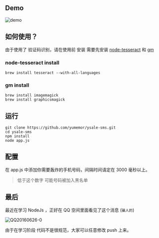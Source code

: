 ## Demo

 ![demo](http://7xq9q2.com1.z0.glb.clouddn.com/2016-06-26-NodeJs%E5%AE%9E%E7%8E%B0%E7%9A%84%E7%9F%AD%E4%BF%A1%E8%BD%B0%E7%82%B8%E5%99%A8%2Fdemo.gif)



## 如何使用？

由于使用了 验证码识别，请在使用前 安装 需要先安装 [node-tesseract](https://github.com/desmondmorris/node-tesseract) 和 [gm](https://github.com/aheckmann/gm) 

### node-tesseract install

```shell
brew install tesseract --with-all-languages
```

### gm install

```shell
brew install imagemagick
brew install graphicsmagick
```



## 运行

```shell
git clone https://github.com/yumemor/ysale-sms.git
cd ysale-sms
npm install
node app.js
```



## 配置

在 app.js 中添加你需要轰炸的手机号码，间隔时间请定在 3000 毫秒以上。

> 低于这个数字 可能号码被加入黑名单



## 最后

最近在学习 NodeJs ，正好在 QQ 空间里面看见了这个消息 (`骗人的`)

 ![QQ20160626-0](http://7xq9q2.com1.z0.glb.clouddn.com/2016-06-26-NodeJs%E5%AE%9E%E7%8E%B0%E7%9A%84%E7%9F%AD%E4%BF%A1%E8%BD%B0%E7%82%B8%E5%99%A8%2FQQ20160626-0.png)



由于在学习阶段 代码不是很规范，大家可以任意修改 push 上来。